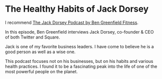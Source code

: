 # The Healthy Habits of Jack Dorsey

I recommend [The Jack Dorsey Podcast by Ben Greenfield Fitness](https://podcasts.apple.com/my/podcast/jack-dorsey-podcast-advanced-stress-mitigation-tactics/id283908977?i=1000431922606).

In this episode, Ben Greenfield interviews Jack Dorsey, co-founder & CEO of both Twitter and Square.

Jack is one of my favorite business leaders. I have come to believe he is a good person as well as a wise one.

This podcast focuses not on his businesses, but on his habits and various health practices. I found it to be a fascinating peak into the life of one of the most powerful people on the planet.
